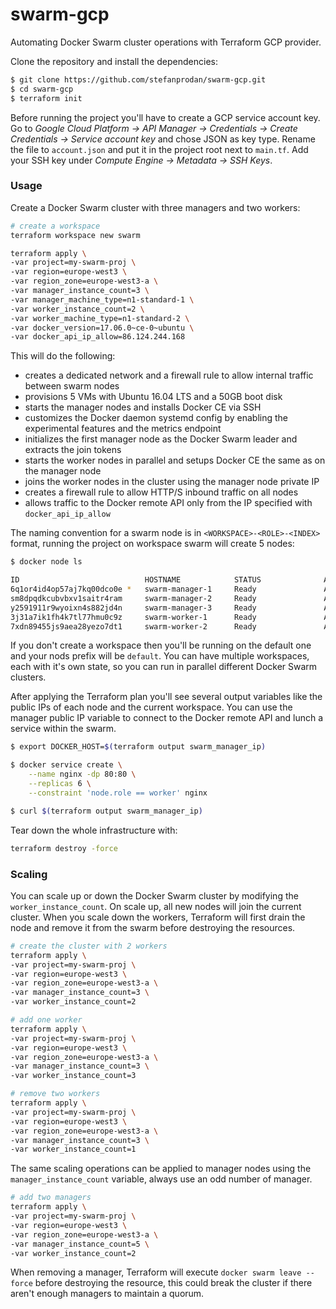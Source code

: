 # swarm-gcp

Automating Docker Swarm cluster operations with Terraform GCP provider.

Clone the repository and install the dependencies:

```bash
$ git clone https://github.com/stefanprodan/swarm-gcp.git
$ cd swarm-gcp
$ terraform init
```

Before running the project you'll have to create a GCP service account key. 
Go to _Google Cloud Platform -> API Manager -> Credentials -> Create Credentials -> Service account key_ and 
chose JSON as key type. Rename the file to `account.json` and put it in the project root next to `main.tf`.
Add your SSH key under _Compute Engine -> Metadata -> SSH Keys_.

### Usage

Create a Docker Swarm cluster with three managers and two workers:

```bash
# create a workspace
terraform workspace new swarm

terraform apply \
-var project=my-swarm-proj \
-var region=europe-west3 \
-var region_zone=europe-west3-a \
-var manager_instance_count=3 \
-var manager_machine_type=n1-standard-1 \
-var worker_instance_count=2 \
-var worker_machine_type=n1-standard-2 \
-var docker_version=17.06.0~ce-0~ubuntu \
-var docker_api_ip_allow=86.124.244.168
```

This will do the following:

* creates a dedicated network and a firewall rule to allow internal traffic between swarm nodes
* provisions 5 VMs with Ubuntu 16.04 LTS and a 50GB boot disk
* starts the manager nodes and installs Docker CE via SSH
* customizes the Docker daemon systemd config by enabling the experimental features and the metrics endpoint
* initializes the first manager node as the Docker Swarm leader and extracts the join tokens
* starts the worker nodes in parallel and setups Docker CE the same as on the manager node
* joins the worker nodes in the cluster using the manager node private IP
* creates a firewall rule to allow HTTP/S inbound traffic on all nodes
* allows traffic to the Docker remote API only from the IP specified with `docker_api_ip_allow`

The naming convention for a swarm node is in `<WORKSPACE>-<ROLE>-<INDEX>` format, 
running the project on workspace swarm will create 5 nodes: 

```bash
$ docker node ls

ID                            HOSTNAME            STATUS              AVAILABILITY        MANAGER STATUS
6q1or4id4op57aj7kq00dco0e *   swarm-manager-1     Ready               Active              Leader             
sm8dpqdkcubvbxv1saitr4ram     swarm-manager-2     Ready               Active              Reachable
y2591911r9wyoixn4s882jd4n     swarm-manager-3     Ready               Active              Reachable
3j31a7ik1fh4k7tl77hmu0c9z     swarm-worker-1      Ready               Active              
7xdn89455js9aea28yezo7dt1     swarm-worker-2      Ready               Active 
```

If you don't create a workspace then you'll be running on the default one and your nods prefix will be `default`. 
You can have multiple workspaces, each with it's own state, so you can run in parallel different Docker Swarm clusters.

After applying the Terraform plan you'll see several output variables like the public IPs of 
each node and the current workspace. 
You can use the manager public IP variable to connect to the Docker remote API 
and lunch a service within the swarm.

```bash
$ export DOCKER_HOST=$(terraform output swarm_manager_ip)

$ docker service create \
    --name nginx -dp 80:80 \
    --replicas 6 \
    --constraint 'node.role == worker' nginx

$ curl $(terraform output swarm_manager_ip)
```

Tear down the whole infrastructure with:

 ```bash
terraform destroy -force
```

### Scaling

You can scale up or down the Docker Swarm cluster by modifying the `worker_instance_count`. 
On scale up, all new nodes will join the current cluster. 
When you scale down the workers, Terraform will first drain the node 
and remove it from the swarm before destroying the resources.

```bash
# create the cluster with 2 workers
terraform apply \
-var project=my-swarm-proj \
-var region=europe-west3 \
-var region_zone=europe-west3-a \
-var manager_instance_count=3 \
-var worker_instance_count=2 

# add one worker
terraform apply \
-var project=my-swarm-proj \
-var region=europe-west3 \
-var region_zone=europe-west3-a \
-var manager_instance_count=3 \
-var worker_instance_count=3

# remove two workers
terraform apply \
-var project=my-swarm-proj \
-var region=europe-west3 \
-var region_zone=europe-west3-a \
-var manager_instance_count=3 \
-var worker_instance_count=1
```

The same scaling operations can be applied to manager nodes using the `manager_instance_count` variable, 
always use an odd number of manager.

```bash
# add two managers
terraform apply \
-var project=my-swarm-proj \
-var region=europe-west3 \
-var region_zone=europe-west3-a \
-var manager_instance_count=5 \
-var worker_instance_count=2
```

When removing a manager, Terraform will execute `docker swarm leave --force` before destroying the resource, 
this could break the cluster if there aren't enough managers to maintain a quorum. 

